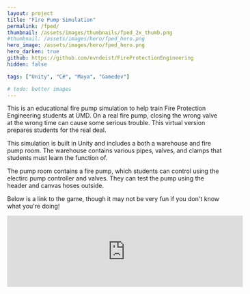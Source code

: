 ```yaml
---
layout: project
title: "Fire Pump Simulation"
permalink: /fped/
thumbnail: /assets/images/thumbnails/fped_2x_thumb.png
#thumbnail: /assets/images/hero/fped_hero.png
hero_image: /assets/images/hero/fped_hero.png
hero_darken: true
github: https://github.com/evndeist/FireProtectionEngineering
hidden: false

tags: ["Unity", "C#", "Maya", "Gamedev"]

# todo: better images
---
```



This is an educational fire pump simulation to help train Fire Protection Engineering students at UMD. On a real fire pump, closing the wrong valve at the wrong time can cause some serious trouble. This virtual version prepares students for the real deal.

This simulation is built in Unity and includes a both a warehouse and fire pump room. The warehouse contains various pipes, valves, and clamps that students must learn the function of. 

The pump room contains a fire pump, which students can control using the electirc pump controller and valves. They can test the pump using the header and canvas hoses outside.

Below is a link to the game, though it may not be very fun if you don't know what you're doing!


<div class="is-centered">
    <iframe frameborder="0" src="https://itch.io/embed/1627219" width="552" height="167" class="is-centered"><a href="https://evandeist.itch.io/virtual-warehouse">Virtual Warehouse by evandeist</a></iframe>
</div>
